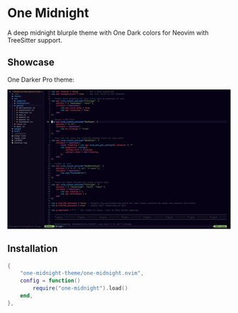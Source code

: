 # One Midnight

A deep midnight blurple theme with One Dark colors for Neovim with TreeSitter support.

## Showcase

One Darker Pro theme:

![onedarker theme](./docs/demo-after.png)

## Installation

```lua
{
	"one-midnight-theme/one-midnight.nvim",
	config = function()
		require("one-midnight").load()
	end,
},
```
